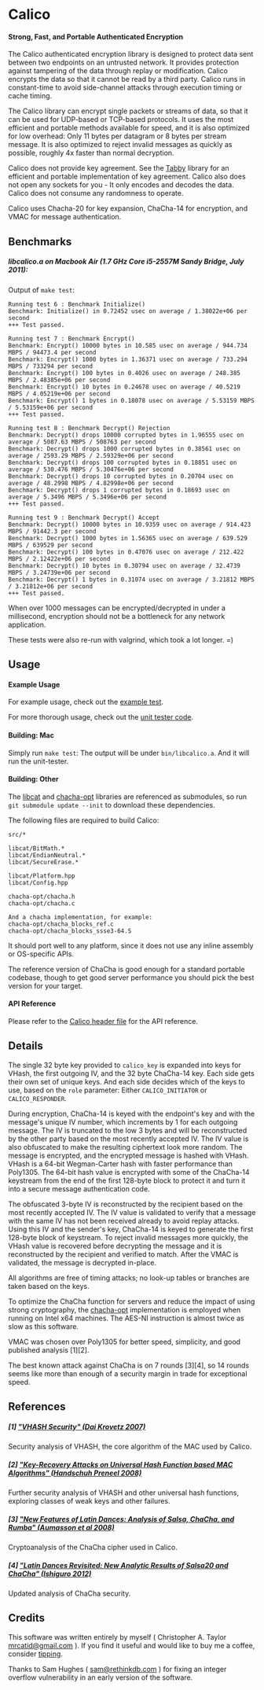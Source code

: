 # Calico
#### Strong, Fast, and Portable Authenticated Encryption

The Calico authenticated encryption library is designed to protect data sent
between two endpoints on an untrusted network.  It provides protection against
tampering of the data through replay or modification.  Calico encrypts the
data so that it cannot be read by a third party.  Calico runs in constant-time
to avoid side-channel attacks through execution timing or cache timing.

The Calico library can encrypt single packets or streams of data, so that it
can be used for UDP-based or TCP-based protocols.  It uses the most efficient
and portable methods available for speed, and it is also optimized for low
overhead: Only 11 bytes per datagram or 8 bytes per stream message.  It is
also optimized to reject invalid messages as quickly as possible, roughly 4x
faster than normal decryption.

Calico does not provide key agreement.  See the [Tabby](https://github.com/catid/tabby)
library for an efficient and portable implementation of key agreement.  Calico
also does not open any sockets for you - It only encodes and decodes the data.
Calico does not consume any randomness to operate.

Calico uses Chacha-20 for key expansion, ChaCha-14 for encryption, and VMAC
for message authentication.


## Benchmarks

##### libcalico.a on Macbook Air (1.7 GHz Core i5-2557M Sandy Bridge, July 2011):

Output of `make test`:

~~~
Running test 6 : Benchmark Initialize()
Benchmark: Initialize() in 0.72452 usec on average / 1.38022e+06 per second
+++ Test passed.

Running test 7 : Benchmark Encrypt()
Benchmark: Encrypt() 10000 bytes in 10.585 usec on average / 944.734 MBPS / 94473.4 per second
Benchmark: Encrypt() 1000 bytes in 1.36371 usec on average / 733.294 MBPS / 733294 per second
Benchmark: Encrypt() 100 bytes in 0.4026 usec on average / 248.385 MBPS / 2.48385e+06 per second
Benchmark: Encrypt() 10 bytes in 0.24678 usec on average / 40.5219 MBPS / 4.05219e+06 per second
Benchmark: Encrypt() 1 bytes in 0.18078 usec on average / 5.53159 MBPS / 5.53159e+06 per second
+++ Test passed.

Running test 8 : Benchmark Decrypt() Rejection
Benchmark: Decrypt() drops 10000 corrupted bytes in 1.96555 usec on average / 5087.63 MBPS / 508763 per second
Benchmark: Decrypt() drops 1000 corrupted bytes in 0.38561 usec on average / 2593.29 MBPS / 2.59329e+06 per second
Benchmark: Decrypt() drops 100 corrupted bytes in 0.18851 usec on average / 530.476 MBPS / 5.30476e+06 per second
Benchmark: Decrypt() drops 10 corrupted bytes in 0.20704 usec on average / 48.2998 MBPS / 4.82998e+06 per second
Benchmark: Decrypt() drops 1 corrupted bytes in 0.18693 usec on average / 5.3496 MBPS / 5.3496e+06 per second
+++ Test passed.

Running test 9 : Benchmark Decrypt() Accept
Benchmark: Decrypt() 10000 bytes in 10.9359 usec on average / 914.423 MBPS / 91442.3 per second
Benchmark: Decrypt() 1000 bytes in 1.56365 usec on average / 639.529 MBPS / 639529 per second
Benchmark: Decrypt() 100 bytes in 0.47076 usec on average / 212.422 MBPS / 2.12422e+06 per second
Benchmark: Decrypt() 10 bytes in 0.30794 usec on average / 32.4739 MBPS / 3.24739e+06 per second
Benchmark: Decrypt() 1 bytes in 0.31074 usec on average / 3.21812 MBPS / 3.21812e+06 per second
+++ Test passed.
~~~

When over 1000 messages can be encrypted/decrypted in under a millisecond, encryption should not
be a bottleneck for any network application.

These tests were also re-run with valgrind, which took a lot longer. =)

## Usage

#### Example Usage

For example usage, check out the [example test](https://github.com/catid/calico/blob/master/tests/calico_example.cpp).

For more thorough usage, check out the [unit tester code](https://github.com/catid/calico/blob/master/tests/calico_test.cpp).

#### Building: Mac

Simply run `make test`:  The output will be under `bin/libcalico.a`.  And it will run the unit-tester.

#### Building: Other

The [libcat](https://github.com/catid/libcat) and [chacha-opt](https://github.com/floodyberry/chacha-opt)
libraries are referenced as submodules, so run `git submodule update --init` to download these dependencies.

The following files are required to build Calico:

~~~
src/*

libcat/BitMath.*
libcat/EndianNeutral.*
libcat/SecureErase.*

libcat/Platform.hpp
libcat/Config.hpp

chacha-opt/chacha.h
chacha-opt/chacha.c

And a chacha implementation, for example:
chacha-opt/chacha_blocks_ref.c
chacha-opt/chacha_blocks_ssse3-64.S
~~~

It should port well to any platform, since it does not use any inline assembly or OS-specific APIs.

The reference version of ChaCha is good enough for a standard portable codebase, though to get good
server performance you should pick the best version for your target.

#### API Reference

Please refer to the [Calico header file](https://github.com/catid/calico/blob/master/include/calico.h)
for the API reference.


## Details

The single 32 byte key provided to `calico_key` is expanded into keys for VHash, the first outgoing
IV, and the 32 byte ChaCha-14 key.  Each side gets their own set of unique keys.  And each side
decides which of the keys to use, based on the `role` parameter: Either `CALICO_INITIATOR` or
`CALICO_RESPONDER`.

During encryption, ChaCha-14 is keyed with the endpoint's key and with the message's unique IV number,
which increments by 1 for each outgoing message.  The IV is truncated to the low 3 bytes and will be
reconstructed by the other party based on the most recently accepted IV.  The IV value is also
obfuscated to make the resulting ciphertext look more random.  The message is encrypted, and the
encrypted message is hashed with VHash.  VHash is a 64-bit Wegman-Carter hash with faster performance
than Poly1305.  The 64-bit hash value is encrypted with some of the ChaCha-14 keystream from the end
of the first 128-byte block to protect it and turn it into a secure message authentication code.

The obfuscated 3-byte IV is reconstructed by the recipient based on the most recently accepted IV.
The IV value is validated to verify that a message with the same IV has not been received already to
avoid replay attacks.  Using this IV and the sender's key, ChaCha-14 is keyed to generate the first
128-byte block of keystream.  To reject invalid messages more quickly, the VHash value is recovered
before decrypting the message and it is reconstructed by the recipient and verified to match.
After the VMAC is validated, the message is decrypted in-place.

All algorithms are free of timing attacks; no look-up tables or branches are taken based on the keys.

To optimize the ChaCha function for servers and reduce the impact of using strong cryptography, the
[chacha-opt](https://github.com/floodyberry/chacha-opt) implementation is employed when running on
Intel x64 machines.  The AES-NI instruction is almost twice as slow as this software.

VMAC was chosen over Poly1305 for better speed, simplicity, and good published analysis [1][2].

The best known attack against ChaCha is on 7 rounds [3][4], so 14 rounds seems like more than enough of
a security margin in trade for exceptional speed.


## References

##### [1] ["VHASH Security" (Dai Krovetz 2007)](https://eprint.iacr.org/2007/338.pdf)
Security analysis of VHASH, the core algorithm of the MAC used by Calico.

##### [2] ["Key-Recovery Attacks on Universal Hash Function based MAC Algorithms" (Handschuh Preneel 2008)](http://www.iacr.org/archive/crypto2008/51570145/51570145.pdf)
Further security analysis of VHASH and other universal hash functions, exploring classes of weak keys and other failures.

##### [3] ["New Features of Latin Dances: Analysis of Salsa, ChaCha, and Rumba" (Aumasson et al 2008)](https://eprint.iacr.org/2007/472.pdf)
Cryptoanalysis of the ChaCha cipher used in Calico.

##### [4] ["Latin Dances Revisited: New Analytic Results of Salsa20 and ChaCha" (Ishiguro 2012)](https://eprint.iacr.org/2012/065.pdf)
Updated analysis of ChaCha security.


## Credits

This software was written entirely by myself ( Christopher A. Taylor <mrcatid@gmail.com> ).  If you
find it useful and would like to buy me a coffee, consider [tipping](https://www.gittip.com/catid/).

Thanks to Sam Hughes ( sam@rethinkdb.com ) for fixing an integer overflow vulnerability in an
early version of the software.

